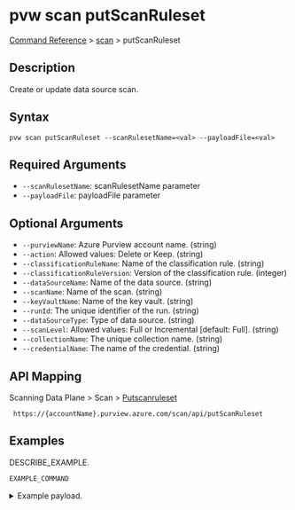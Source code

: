 # pvw scan putScanRuleset
[Command Reference](../../../README.md#command-reference) > [scan](./main.md) > putScanRuleset

## Description
Create or update data source scan.

## Syntax
```
pvw scan putScanRuleset --scanRulesetName=<val> --payloadFile=<val>
```

## Required Arguments
- `--scanRulesetName`: scanRulesetName parameter
- `--payloadFile`: payloadFile parameter

## Optional Arguments
- `--purviewName`: Azure Purview account name. (string)
- `--action`: Allowed values: Delete or Keep. (string)
- `--classificationRuleName`: Name of the classification rule. (string)
- `--classificationRuleVersion`: Version of the classification rule. (integer)
- `--dataSourceName`: Name of the data source. (string)
- `--scanName`: Name of the scan. (string)
- `--keyVaultName`: Name of the key vault. (string)
- `--runId`: The unique identifier of the run. (string)
- `--dataSourceType`: Type of data source. (string)
- `--scanLevel`: Allowed values: Full or Incremental [default: Full]. (string)
- `--collectionName`: The unique collection name. (string)
- `--credentialName`: The name of the credential. (string)

## API Mapping
Scanning Data Plane > Scan > [Putscanruleset]()
```
 https://{accountName}.purview.azure.com/scan/api/putScanRuleset
```

## Examples
DESCRIBE_EXAMPLE.
```powershell
EXAMPLE_COMMAND
```
<details><summary>Example payload.</summary>
<p>

```json
PASTE_JSON_HERE
```
</p>
</details>